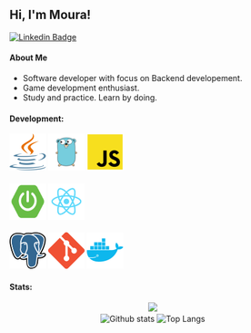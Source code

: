 <div>
<h2>Hi, I'm Moura!</h2>

[![Linkedin Badge](https://img.shields.io/badge/-LinkedIn-blue?style=flat-square&logo=Linkedin&logoColor=white&link=https://www.linkedin.com/in/genival-moura-neto)](https://www.linkedin.com/in/genival-moura-neto) 
</div>

#### About Me
- Software developer with focus on Backend developement.
- Game development enthusiast.
- Study and practice. Learn by doing.

#### Development:
<div>
  <img width=64 height=64 src="./src/java.png">
  <img width=64 height=64 src="./src/golang.png">
  <img width=64 height=64 src="./src/javascript.png">
</div>

####
<div>
  <img width=64 height=64 src="./src/spring-boot.png">
  <img width=64 height=64 src="./src/react.png">
</div>

####
<div>
  <img width=64 height=64 src="./src/postgresql.png">
    <img width=64 height=64 src="./src/git.png">
  <img width=64 height=64 src="./src/docker.png">
</div>

#### Stats:  
<div align="center">
  <!-- thropy -->
  <div>
    <img height="164px" src="https://github-profile-trophy.vercel.app/?username=moura1001&column=7&theme=onedark"/>
  </div>
  
  <!-- status codes -->
  <div>
    <img align="center" height="164px" alt="Github stats" src="https://github-readme-stats.vercel.app/api?username=moura1001&count_private=true&show_icons=true&theme=tokyonight" />
    <img align="center" height="164px" alt="Top Langs" src="https://github-readme-stats.vercel.app/api/top-langs/?username=moura1001&layout=compact&hide=HTML,CSS,Roff&langs_count=8&theme=tokyonight" />
  </div>
</div>
